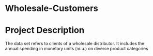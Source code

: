 # Wholesale-Customers

# Project Description
The data set refers to clients of a wholesale distributor. It includes the annual spending in monetary units (m.u.) on diverse product categories

